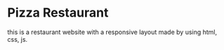 # Pizza Restaurant
this is a restaurant website with a responsive layout made by using html, css, js.